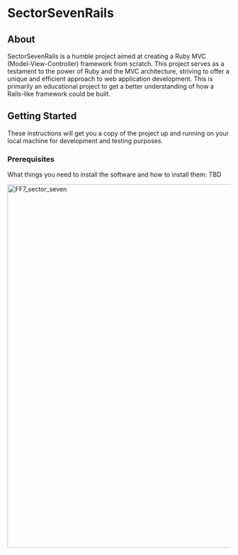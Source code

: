 # SectorSevenRails

## About

SectorSevenRails is a humble project aimed at creating a Ruby MVC (Model-View-Controller) framework from scratch. This project serves as a testament to the power of Ruby and the MVC architecture, striving to offer a unique and efficient approach to web application development. This is primarily an educational project to get a better understanding of how a Rails-like framework could be built.

## Getting Started

These instructions will get you a copy of the project up and running on your local machine for development and testing purposes.

### Prerequisites

What things you need to install the software and how to install them: TBD

<img width="820" alt="FF7_sector_seven" src="https://github.com/pacharya92/sector_seven_rails/assets/14185254/185ff499-cdb7-4f55-940f-3008b00eb22c">
